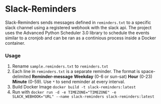 # Slack-Reminders
Slack-Reminders sends messages defined in `reminders.txt` to a specific slack channel using a registered webhook with the slack api. The project uses the Advanced Python Scheduler 3.0 library to schedule the events similar to a cronjob and can be ran as a continious process inside a Docker container.

### Usage
1. Rename `sample.reminders.txt` to `reminders.txt`
2. Each line in `reminders.txt` is a separate reminder. The format is space-delimited **Reminder-message** **Weekday** (0-6 or sun-sat) **Hour** (0-23) **Minute** (0-59). Use `*` to send reminder at every interval.
3. Build Docker Image `docker build -t slack-reminders:latest`
4. Run with `docker run -d -e TIMEZONE="TIMEZONE" -e SLACK_WEBHOOK="URL" --name slack-reminders slack-reminders:latest`
